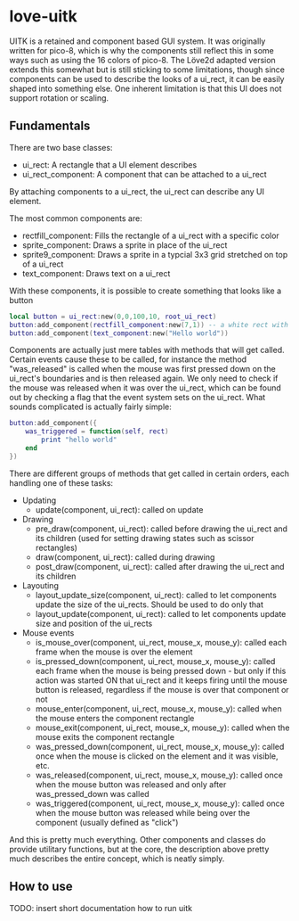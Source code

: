 # love-uitk

UITK is a retained and component based GUI system. It was originally written for pico-8, which is why the components still reflect this in some ways such as using the 16 colors of pico-8. The Löve2d adapted version extends this somewhat but is still sticking to some limitations, though since components can be used to describe the looks of a ui_rect, it can be easily shaped into something else. One inherent limitation is that this UI does not support rotation or scaling.

## Fundamentals

There are two base classes:

- ui_rect: A rectangle that a UI element describes
- ui_rect_component: A component that can be attached to a ui_rect

By attaching components to a ui_rect, the ui_rect can describe any UI element.

The most common components are:

- rectfill_component: Fills the rectangle of a ui_rect with a specific color
- sprite_component: Draws a sprite in place of the ui_rect
- sprite9_component: Draws a sprite in a typcial 3x3 grid stretched on top of a ui_rect
- text_component: Draws text on a ui_rect

With these components, it is possible to create something that looks like a button

``` lua
local button = ui_rect:new(0,0,100,10, root_ui_rect)
button:add_component(rectfill_component:new(7,1)) -- a white rect with a dark blue border
button:add_component(text_component:new("Hello world"))
```

Components are actually just mere tables with methods that will get called. Certain events cause these to be called, for instance the method "was_released" is called when the mouse was first pressed down on the ui_rect's boundaries and is then released again. We only need to check if the mouse was released when it was over the ui_rect, which can be found out by checking a flag that the event system sets on the ui_rect. What sounds complicated is actually fairly simple:

``` lua
button:add_component({
	was_triggered = function(self, rect) 
		print "hello world"
	end
})
```

There are different groups of methods that get called in certain orders, each handling one of these tasks:

- Updating
  - update(component, ui_rect): called on update
- Drawing
  - pre_draw(component, ui_rect): called before drawing the ui_rect and its children (used for setting drawing states such as scissor rectangles)
  - draw(component, ui_rect): called during drawing
  - post_draw(component, ui_rect): called after drawing the ui_rect and its children
- Layouting
  - layout_update_size(component, ui_rect): called to let components update the size of the ui_rects. Should be used to do only that
  - layout_update(component, ui_rect): called to let components update size and position of the ui_rects
- Mouse events
  - is_mouse_over(component, ui_rect, mouse_x, mouse_y): called each frame when the mouse is over the element
  - is_pressed_down(component, ui_rect, mouse_x, mouse_y): called each frame when the mouse is being pressed down - but only if this action was started ON that ui_rect and it keeps firing until the mouse button is released, regardless if the mouse is over that component or not
  - mouse_enter(component, ui_rect, mouse_x, mouse_y): called when the mouse enters the component rectangle
  - mouse_exit(component, ui_rect, mouse_x, mouse_y): called when the mouse exits the component rectangle
  - was_pressed_down(component, ui_rect, mouse_x, mouse_y): called once when the mouse is clicked on the element and it was visible, etc.
  - was_released(component, ui_rect, mouse_x, mouse_y): called once when the mouse button was released and only after was_pressed_down was called
  - was_triggered(component, ui_rect, mouse_x, mouse_y): called once when the mouse button was released while being over the component (usually defined as "click")

And this is pretty much everything. Other components and classes do provide utilitary functions, but at the core, the description above pretty much describes the entire concept, which is neatly simply.

## How to use

TODO: insert short documentation how to run uitk